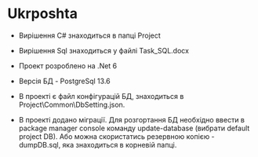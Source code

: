 # Ukrposhta

- Вирішення C# знаходиться в папці Project
- Вирішення Sql знаходиться у файлі Task_SQL.docx

- Проект розроблено на .Net 6
- Версія БД - PostgreSql 13.6

- В проекті є файл конфігурацій БД, знаходиться в Project\Common\DbSetting.json.
- В проекті додано міграції. Для розгортання БД необхідно ввести в package manager console команду update-database (вибрати default project DB). Або можна скористатись резервною копією - dumpDB.sql, яка знаходиться в корневій папці.
